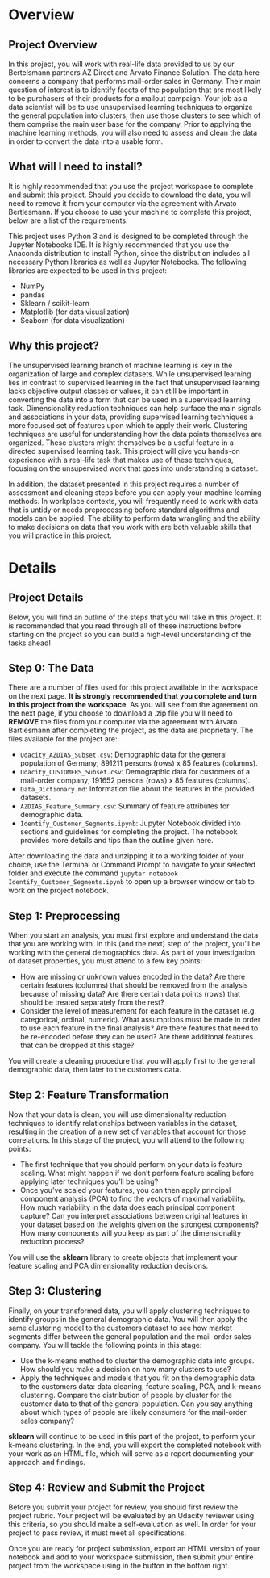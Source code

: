 # Overview

## Project Overview
In this project, you will work with real-life data provided to us by our Bertelsmann partners AZ Direct and Arvato Finance Solution. The data here concerns a company that performs mail-order sales in Germany. Their main question of interest is to identify facets of the population that are most likely to be purchasers of their products for a mailout campaign. Your job as a data scientist will be to use unsupervised learning techniques to organize the general population into clusters, then use those clusters to see which of them comprise the main user base for the company. Prior to applying the machine learning methods, you will also need to assess and clean the data in order to convert the data into a usable form.

## What will I need to install?
It is highly recommended that you use the project workspace to complete and submit this project. Should you decide to download the data, you will need to remove it from your computer via the agreement with Arvato Bertlesmann. If you choose to use your machine to complete this project, below are a list of the requirements.

This project uses Python 3 and is designed to be completed through the Jupyter Notebooks IDE. It is highly recommended that you use the Anaconda distribution to install Python, since the distribution includes all necessary Python libraries as well as Jupyter Notebooks. The following libraries are expected to be used in this project:

- NumPy
- pandas
- Sklearn / scikit-learn
- Matplotlib (for data visualization)
- Seaborn (for data visualization)

## Why this project?
The unsupervised learning branch of machine learning is key in the organization of large and complex datasets. While unsupervised learning lies in contrast to supervised learning in the fact that unsupervised learning lacks objective output classes or values, it can still be important in converting the data into a form that can be used in a supervised learning task. Dimensionality reduction techniques can help surface the main signals and associations in your data, providing supervised learning techniques a more focused set of features upon which to apply their work. Clustering techniques are useful for understanding how the data points themselves are organized. These clusters might themselves be a useful feature in a directed supervised learning task. This project will give you hands-on experience with a real-life task that makes use of these techniques, focusing on the unsupervised work that goes into understanding a dataset.

In addition, the dataset presented in this project requires a number of assessment and cleaning steps before you can apply your machine learning methods. In workplace contexts, you will frequently need to work with data that is untidy or needs preprocessing before standard algorithms and models can be applied. The ability to perform data wrangling and the ability to make decisions on data that you work with are both valuable skills that you will practice in this project.

# Details

## Project Details
Below, you will find an outline of the steps that you will take in this project. It is recommended that you read through all of these instructions before starting on the project so you can build a high-level understanding of the tasks ahead!

## Step 0: The Data
There are a number of files used for this project available in the workspace on the next page. __It is strongly recommended that you complete and turn in this project from the workspace__. As you will see from the agreement on the next page, if you choose to download a .zip file you will need to __REMOVE__ the files from your computer via the agreement with Arvato Bartlesmann after completing the project, as the data are proprietary. The files available for the project are:

- `Udacity_AZDIAS_Subset.csv`: Demographic data for the general population of Germany; 891211 persons (rows) x 85 features (columns).
-  `Udacity_CUSTOMERS_Subset.csv`: Demographic data for customers of a mail-order company; 191652 persons (rows) x 85 features (columns).
- `Data_Dictionary.md`: Information file about the features in the provided datasets.
- `AZDIAS_Feature_Summary.csv`: Summary of feature attributes for demographic data.
- `Identify_Customer_Segments.ipynb`: Jupyter Notebook divided into sections and guidelines for completing the project. The notebook provides more details and tips than the outline given here.

After downloading the data and unzipping it to a working folder of your choice, use the Terminal or Command Prompt to navigate to your selected folder and execute the command `jupyter notebook Identify_Customer_Segments.ipynb` to open up a browser window or tab to work on the project notebook.

## Step 1: Preprocessing
When you start an analysis, you must first explore and understand the data that you are working with. In this (and the next) step of the project, you’ll be working with the general demographics data. As part of your investigation of dataset properties, you must attend to a few key points:

- How are missing or unknown values encoded in the data? Are there certain features (columns) that should be removed from the analysis because of missing data? Are there certain data points (rows) that should be treated separately from the rest?
- Consider the level of measurement for each feature in the dataset (e.g. categorical, ordinal, numeric). What assumptions must be made in order to use each feature in the final analysis? Are there features that need to be re-encoded before they can be used? Are there additional features that can be dropped at this stage?

You will create a cleaning procedure that you will apply first to the general demographic data, then later to the customers data.

## Step 2: Feature Transformation
Now that your data is clean, you will use dimensionality reduction techniques to identify relationships between variables in the dataset, resulting in the creation of a new set of variables that account for those correlations. In this stage of the project, you will attend to the following points:

- The first technique that you should perform on your data is feature scaling. What might happen if we don’t perform feature scaling before applying later techniques you’ll be using?
- Once you’ve scaled your features, you can then apply principal component analysis (PCA) to find the vectors of maximal variability. How much variability in the data does each principal component capture? Can you interpret associations between original features in your dataset based on the weights given on the strongest components? How many components will you keep as part of the dimensionality reduction process?

You will use the __sklearn__ library to create objects that implement your feature scaling and PCA dimensionality reduction decisions.

## Step 3: Clustering
Finally, on your transformed data, you will apply clustering techniques to identify groups in the general demographic data. You will then apply the same clustering model to the customers dataset to see how market segments differ between the general population and the mail-order sales company. You will tackle the following points in this stage:

- Use the k-means method to cluster the demographic data into groups. How should you make a decision on how many clusters to use?
- Apply the techniques and models that you fit on the demographic data to the customers data: data cleaning, feature scaling, PCA, and k-means clustering. Compare the distribution of people by cluster for the customer data to that of the general population. Can you say anything about which types of people are likely consumers for the mail-order sales company?

__sklearn__ will continue to be used in this part of the project, to perform your k-means clustering. In the end, you will export the completed notebook with your work as an HTML file, which will serve as a report documenting your approach and findings.

## Step 4: Review and Submit the Project
Before you submit your project for review, you should first review the project rubric. Your project will be evaluated by an Udacity reviewer using this criteria, so you should make a self-evaluation as well. In order for your project to pass review, it must meet all specifications.

Once you are ready for project submission, export an HTML version of your notebook and add to your workspace submission, then submit your entire project from the workspace using in the button in the bottom right.
